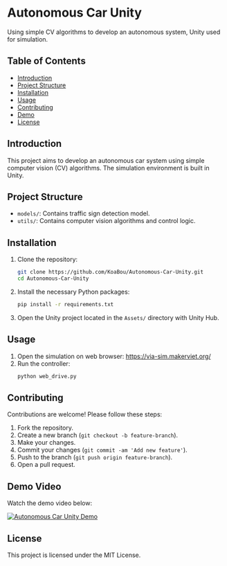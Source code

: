 # Autonomous Car Unity

Using simple CV algorithms to develop an autonomous system, Unity used for simulation.

## Table of Contents

- [Introduction](#introduction)
- [Project Structure](#project-structure)
- [Installation](#installation)
- [Usage](#usage)
- [Contributing](#contributing)
- [Demo](#demo)
- [License](#license)

## Introduction

This project aims to develop an autonomous car system using simple computer vision (CV) algorithms. The simulation environment is built in Unity.

## Project Structure

- `models/`: Contains traffic sign detection model.
- `utils/`: Contains computer vision algorithms and control logic.

## Installation

1. Clone the repository:
    ```bash
    git clone https://github.com/KoaBou/Autonomous-Car-Unity.git
    cd Autonomous-Car-Unity
    ```

2. Install the necessary Python packages:
    ```bash
    pip install -r requirements.txt
    ```

3. Open the Unity project located in the `Assets/` directory with Unity Hub.

## Usage

1. Open the simulation on web browser: https://via-sim.makerviet.org/
2. Run the controller:
   ```bash
   python web_drive.py
   ```

## Contributing

Contributions are welcome! Please follow these steps:

1. Fork the repository.
2. Create a new branch (`git checkout -b feature-branch`).
3. Make your changes.
4. Commit your changes (`git commit -am 'Add new feature'`).
5. Push to the branch (`git push origin feature-branch`).
6. Open a pull request.

## Demo Video

Watch the demo video below:

[![Autonomous Car Unity Demo](https://img.youtube.com/vi/EO4QMFLjuzk/0.jpg)](https://youtu.be/EO4QMFLjuzk)



## License

This project is licensed under the MIT License.
